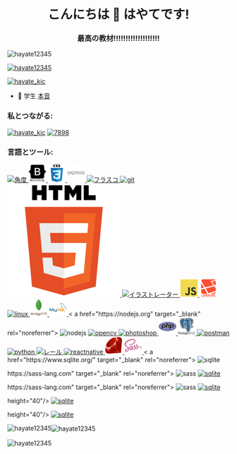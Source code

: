 <h1 align="center">こんにちは 👋 はやてです!</h1>
<h3 align="center">最高の教材!!!!!!!!!!!!!!!!!!!</h3 >

<p align="left"> <img src="https://komarev.com/ghpvc/?username=hayate12345&label=Profile%20views&color=0e75b6&style=flat" alt="hayate12345" /> </p>

<p align="left"> <a href="https://github.com/ryo-ma/github-profile-trophy"><img src="https://github-profile-trophy.vercel.app/? username=hayate12345" alt="hayate12345" /></a> </p>

<p align="left"> <a href="https://twitter.com/hayate_kic" target="blank"><img src="https://img.shields.io/twitter/follow/hayate_kic?logo=twitter&style=for-the-badge" alt="hayate_kic" /></a> </p>

- 🔭 学生 [本音](https://real-intention.website/Real-intentioN-Official)

<h3 align ="left">私とつながる:</h3>
<p align="left">
<a href="https://twitter.com/hayate_kic" target="blank"><img align="center" src="https://raw.githubusercontent.com/rahuldkjain /github-profile-readme-generator/master/src/images/icons/Social/twitter.svg" alt="hayate_kic" height="30" width="40" /></a>
<a href="https ://discord.gg/7898" target="blank"><img align="center" src="https://raw.githubusercontent.com/rahuldkjain/github-profile-readme-generator/master/src/images /icons/Social/discord.svg" alt="7898" height="30" width="40" /></a>
</p>

<h3 align="left">言語とツール:</h3>
<p align="left"> <a href="https://angular.io" target="_blank" rel="noreferrer"> <img src="https://angular.io/assets/images/logos /angular/angular.svg" alt="角度" width="40" height="40"/> </a> <a href="https://getbootstrap.com" target="_blank" rel="noreferrer "> <img src="https://raw.githubusercontent.com/devicons/devicon/master/icons/bootstrap/bootstrap-plain-wordmark.svg" alt="ブートストラップ" width="40" height="40" /> </a> <a href="https://www.w3schools.com/css/" target="_blank" rel="noreferrer"> <img src="https://raw.githubusercontent.com/devicons/devicon/master/icons/css3/css3-original-wordmark.svg" alt="css3" width="40" height="40"/> </a> <a href="https: //expressjs.com" target="_blank" rel="noreferrer"> <img src="https://raw.githubusercontent.com/devicons/devicon/master/icons/express/express-original-wordmark.svg" alt="express" width="40" height="40"/> </a> <a href="https://flask.palletsprojects.com/" target="_blank" rel="noreferrer"> <img src="https://www.vectorlogo.zone/logos/pocoo_flask/pocoo_flask-icon.svg" alt="フラスコ" width="40" height="40"/> </a><a href="https://git-scm.com/" target="_blank" rel="noreferrer"> <img src="https://www.vectorlogo.zone/logos/git-scm/git- scm-icon.svg" alt="git" width="40" height="40"/> </a> <a href="https://www.w3.org/html/" target="_blank" rel="noreferrer"> <img src="https://raw.githubusercontent.com/devicons/devicon/master/icons/html5/html5-original-wordmark.svg" alt="html5" 幅="40" 高さ="40"/> </a> <a href="https://www.adobe.com/in/products/illustrator.html" target="_blank" rel="noreferrer"> <img src="https ://www.vectorlogo.zone/logos/adobe_illustrator/adobe_illustrator-icon.svg" alt="イラストレーター" width="40" height="40"/> </a> <a href="https://developer.mozilla.org/en- US/docs/Web/JavaScript" target="_blank" rel="noreferrer"> <img src="https://raw.githubusercontent.com/devicons/devicon/master/icons/javascript/javascript-original.svg" alt="javascript" width="40" height="40"/> </a> <a href="https://laravel.com/" target="_blank" rel="noreferrer"> <img src= "https://raw.githubusercontent.com/devicons/devicon/master/icons/laravel/laravel-plain-wordmark.svg" alt="laravel" width="40" height="40"/> </a> <a href="https://www.linux.org/" target="_blank" rel="noreferrer"> <img src="https://raw.githubusercontent.com/devicons/ devicon/master/icons/linux/linux-original.svg" alt="linux" width="40" height="40"/> </a> <a href="https://www.mongodb.com/ " target="_blank" rel="noreferrer"> <img src="https://raw.githubusercontent.com/devicons/devicon/master/icons/mongodb/mongodb-original-wordmark.svg" alt="mongodb" width="40" height="40"/> </a> <a href="https://www.mysql.com/" target="_blank" rel="noreferrer"> <img src="https://raw.githubusercontent.com/devicons/devicon/master/icons/mysql/mysql-original-wordmark.svg" alt="mysql" width="40" height="40"/> </a> < a href="https://nodejs.org" target="_blank" rel="noreferrer"> <img src="https://raw.githubusercontent.com/devicons/devicon/master/icons/nodejs/nodejs- original-wordmark.svg" alt="nodejs" width="40" height="40"/> </a> <a href="https://opencv.org/" target="_blank" rel="noreferrer "> <img src="https://www.vectorlogo.zone/logos/opencv/opencv-icon.svg" alt="opencv" width="40" height="40"/> </a> <a href="https://www.photoshop.com/en" target="_blank" rel="noreferrer"> <img src="https://raw.githubusercontent.com/devicons/devicon/master/icons/ photoshop/photoshop-line.svg" alt="photoshop" width="40" height="40"/> </a> <a href="https://www.php.net" target="_blank" rel ="noreferrer"> <img src="https://raw.githubusercontent.com/devicons/devicon/master/icons/php/php-original.svg" alt="php" width="40" height="40 "/> </a> <a href="https://www.postgresql.org" target="_blank" rel="noreferrer"> <img src="https://raw.githubusercontent.com/devicons/devicon/master/icons/postgresql/postgresql-original-wordmark.svg" alt="postgresql" width="40" height="40"/> </a> <a href="https:// postman.com" target="_blank" rel="noreferrer"> <img src="https://www.vectorlogo.zone/logos/getpostman/getpostman-icon.svg" alt="postman" width="40" height="40"/> </a> <a href="https://www.python.org" target="_blank" rel="noreferrer"> <img src="https://raw.githubusercontent. com/devicons/devicon/master/icons/python/python-original.svg" alt="python" width="40" height="40"/> </a> <a href="https://rubyonrails.org" target="_blank" rel="noreferrer"> <img src="https://raw.githubusercontent.com/devicons/devicon/master/icons/rails/rails-original-wordmark. svg" alt="レール" width="40" height="40"/> </a> <a href="https://reactnative.dev/" target="_blank" rel="noreferrer"> <img src="https://reactnative.dev/img/header_logo.svg" alt="reactnative" width="40" height="40"/> </a> <a href="https://www.ruby -lang.org/en/" target="_blank" rel="noreferrer"> <img src="https://raw.githubusercontent.com/devicons/devicon/master/icons/ruby/ruby-original.svg"alt="ruby" width="40" height="40"/> </a> <a href="https://sass-lang.com" target="_blank" rel="noreferrer"> <img src ="https://raw.githubusercontent.com/devicons/devicon/master/icons/sass/sass-original.svg" alt="sass" width="40" height="40"/> </a> < a href="https://www.sqlite.org/" target="_blank" rel="noreferrer"> <img src="https://www.vectorlogo.zone/logos/sqlite/sqlite-icon.svg " alt="sqlite" width="40" height="40"/> </a> </p>https://sass-lang.com" target="_blank" rel="noreferrer"> <img src="https://raw.githubusercontent.com/devicons/devicon/master/icons/sass/sass-original. svg" alt="sass" width="40" height="40"/> </a> <a href="https://www.sqlite.org/" target="_blank" rel="noreferrer"> <img src="https://www.vectorlogo.zone/logos/sqlite/sqlite-icon.svg" alt="sqlite" width="40" height="40"/> </a> </p>https://sass-lang.com" target="_blank" rel="noreferrer"> <img src="https://raw.githubusercontent.com/devicons/devicon/master/icons/sass/sass-original. svg" alt="sass" width="40" height="40"/> </a> <a href="https://www.sqlite.org/" target="_blank" rel="noreferrer"> <img src="https://www.vectorlogo.zone/logos/sqlite/sqlite-icon.svg" alt="sqlite" width="40" height="40"/> </a> </p>height="40"/> </a> <a href="https://www.sqlite.org/" target="_blank" rel="noreferrer"> <img src="https://www.vectorlogo .zone/logos/sqlite/sqlite-icon.svg" alt="sqlite" width="40" height="40"/> </a> </p>height="40"/> </a> <a href="https://www.sqlite.org/" target="_blank" rel="noreferrer"> <img src="https://www.vectorlogo .zone/logos/sqlite/sqlite-icon.svg" alt="sqlite" width="40" height="40"/> </a> </p>

<p><img align="left" src="https://github-readme-stats.vercel.app/api/top-langs?username=hayate12345&show_icons=true&locale=en&layout=compact" alt="hayate12345" /> </p>

<p><img align="center" src="https://github-readme-stats.vercel.app/api?username=hayate12345&show_icons=true&locale=en" alt="hayate12345" /> </p>

<p><img align="center" src="https://github-readme-streak-stats.herokuapp.com/?user=hayate12345&" alt="hayate12345" /></p>

